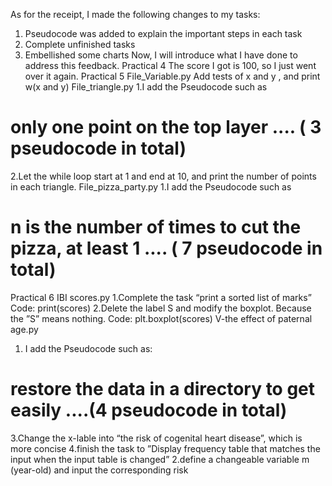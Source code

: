 As for the receipt, I made the following changes to my tasks:
1. Pseudocode was added to explain the important steps in each task
2. Complete unfinished tasks
3. Embellished some charts
Now, I will introduce what I have done to address this feedback.
Practical 4
The score I got is 100, so I just went over it again.
Practical 5
File_Variable.py
Add tests of x and y , and print w(x and y)
File_triangle.py 
1.I add the Pseudocode such as
# only one point on the top layer .... ( 3 pseudocode in total)
2.Let the while loop start at 1 and end at 10, and print the number of points in each triangle.
File_pizza_party.py
1.I add the Pseudocode such as
# n is the number of times to cut the pizza, at least 1 .... ( 7 pseudocode in total)
Practical 6
IBI scores.py
1.Complete the task “print a sorted list of marks”
   Code: print(scores)
2.Delete the label S and modify the boxplot. Because the ”S” means nothing.
Code: plt.boxplot(scores)
V-the effect of paternal age.py
1. I add the Pseudocode such as:
# restore the data in a directory to get easily ....(4 pseudocode in total)
3.Change the x-lable into “the risk of cogenital heart disease”, which is more concise
4.finish the task to ”Display frequency table that matches the input when the input table is changed”
2.define a changeable variable m (year-old) and input the corresponding risk

